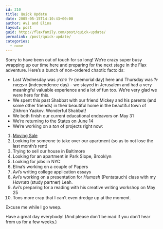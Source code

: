 ```yaml
---
id: 210
title: Quick Update
date: 2005-05-15T14:10:43+00:00
author: Avi and Elina
layout: post
guid: http://flaxfamily.com/post/quick-update/
permalink: /post/quick-update/
categories:
  - none
---
```

Sorry to have been out of touch for so long! We&#8217;re crazy super busy wrapping up our time here and preparing for the next stage in the Flax adventure. Here&#8217;s a bunch of non-ordered chaotic factoids:

  * Last Wednesday was יו? הזכרון (memorial day) here and Thursday was יו? העצמות (independence day) &#8211; we stayed in Jerusalem and had a very meaningful valuable experience and a lot of fun too. We&#8217;re very glad we were here for this.
  * We spent this past Shabbat with our friend Mickey and his parents (and some other friends) in their beautiful home in the beautiful town of Zikhron Yaakov. Wonderful Shabbat!
  * We both finish our current educational endeavors on May 31
  * We&#8217;re returning to the States on June 14
  * We&#8217;re working on a _ton_ of projects right now:
  1. [Moving Sale](http://flaxfamily.com/forsale/jerusalem/)
  2. Looking for someone to take over our apartment (so as to not lose the last month&#8217;s rent)
  3. Trying to sell our house in Baltimore
  4. Looking for an apartment in Park Slope, Brooklyn
  5. Looking for jobs in NYC
  6. Elina&#8217;s working on a couple of Papers
  7. Avi&#8217;s writing college application essays
  8. Avi&#8217;s working on a presentation for _Humash_ (Pentatauch) class with my _Havruta_ (study partner) Leah.
  9. Avi&#8217;s preparing for a reading with his creative writing workshop on May 25
 10. Tons more crap that I can&#8217;t even dredge up at the moment.

Excuse me while I go weep.

Have a great day everybody! (And please don&#8217;t be mad if you don&#8217;t hear from us for a few weeks.)